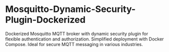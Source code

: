 # Mosquitto-Dynamic-Security-Plugin-Dockerized
 Dockerized Mosquitto MQTT broker with dynamic security plugin for flexible authentication and authorization. Simplified deployment with Docker Compose. Ideal for secure MQTT messaging in various industries.
